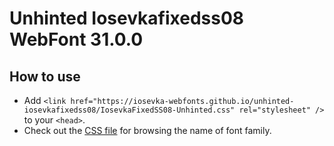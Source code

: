 # Unhinted Iosevkafixedss08 WebFont 31.0.0

## How to use

- Add `<link href="https://iosevka-webfonts.github.io/unhinted-iosevkafixedss08/IosevkaFixedSS08-Unhinted.css" rel="stylesheet" />` to your `<head>`.
- Check out the [CSS file](./IosevkaFixedSS08-Unhinted.css) for browsing the name of font family.
